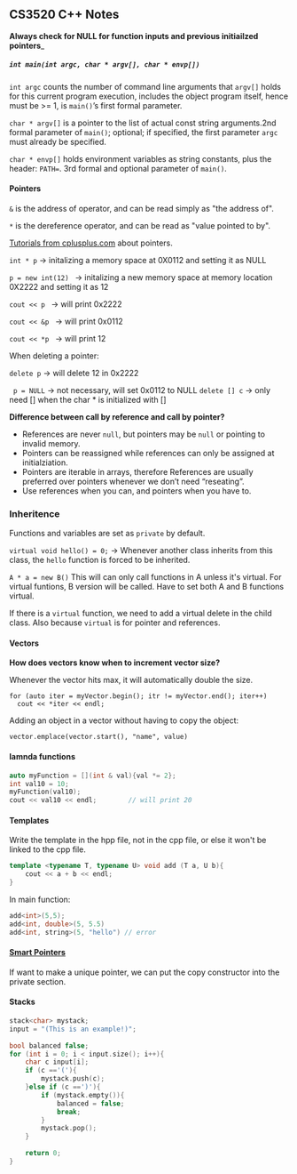 ## CS3520 C++ Notes

__Always check for NULL for function inputs and previous initiailzed pointers___

##### ```int main(int argc, char * argv[], char * envp[])```

```int argc``` counts the number of command line arguments that ```argv[]``` holds for this current program execution, includes the object program itself, hence must be >= 1, is ```main()```’s first formal parameter.

```char * argv[]``` is a pointer to the list of actual const string arguments.2nd formal parameter of ```main()```; optional; if specified, the first parameter ```argc``` must already be specified.

```char * envp[]``` holds environment variables as string constants, plus the header: ```PATH=```. 3rd formal and optional parameter of ```main()```.

#### Pointers

```&``` is the address of operator, and can be read simply as "the address of".

```*``` is the dereference operator, and can be read as "value pointed to by".

[Tutorials from cplusplus.com](http://www.cplusplus.com/doc/tutorial/pointers/) about pointers.

```int * p``` -> initalizing a memory space at 0X0112 and setting it as NULL

```p = new int(12) ``` -> initalizing a new memory space at memory location 0X2222 and setting it as 12

```cout << p ``` -> will print 0x2222

```cout << &p ``` -> will print 0x0112

```cout << *p ``` -> will print 12

When deleting a pointer:

```delete p``` -> will delete 12 in 0x2222

``` p = NULL``` -> not necessary, will set 0x0112 to NULL
``` delete [] c ``` -> only need [] when the char * is initialized with []

__Difference between call by reference and call by pointer?__
- References are never ```null```, but pointers may be ```null``` or pointing to invalid memory.
- Pointers can be reassigned while references can only be assigned at initialziation.
- Pointers are iterable in arrays, therefore References are usually preferred over pointers whenever we don’t need “reseating”.
- Use references when you can, and pointers when you have to.

### Inheritence 

Functions and variables are set as ```private``` by default.

```virtual void hello() = 0;``` -> Whenever another class inherits from this class, the ```hello``` function is forced to be inherited.

```A * a = new B()``` This will can only call functions in A unless it's virtual. For virtual funtions, B version will be called. Have to set both A and B functions virtual.

If there is a ```virtual``` function, we need to add a virtual delete in the child class. Also because ```virtual``` is for pointer and references.

#### Vectors

__How does vectors know when to increment vector size?__

Whenever the vector hits max, it will automatically double the size.
```
for (auto iter = myVector.begin(); itr != myVector.end(); iter++)
  cout << *iter << endl;
```

Adding an object in a vector without having to copy the object:

```vector.emplace(vector.start(), "name", value)```

#### lamnda functions
```cpp 
auto myFunction = [](int & val){val *= 2};
int val10 = 10;
myFunction(val10);
cout << val10 << endl;        // will print 20
```
 
#### Templates

Write the template in the hpp file, not in the cpp file, or else it won't be linked to the cpp file.

```c++
template <typename T, typename U> void add (T a, U b){
    cout << a + b << endl;
}
```
In main function:

```c++
add<int>(5,5);
add<int, double>(5, 5.5)
add<int, string>(5, "hello") // error
```
#### [Smart Pointers](https://github.ccs.neu.edu/amandazhuyilan/CCIS3520-C-plus-plus/blob/master/smartPointers.cpp)

If want to make a unique pointer, we can put the copy constructor into the private section.

#### Stacks

```c++
stack<char> mystack;
input = "(This is an example!)";
 
bool balanced false;
for (int i = 0; i < input.size(); i++){
    char c input[i];
    if (c =='('){
        mystack.push(c);
    }else if (c ==')'){
        if (mystack.empty()){
            balanced = false;
            break;
        }
        mystack.pop();
    }
    
    return 0;
}
```
